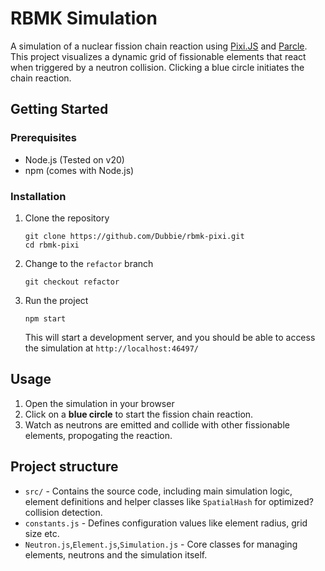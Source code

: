 # RBMK Simulation

A simulation of a nuclear fission chain reaction using [Pixi.JS](https://pixijs.com/) and [Parcle](https://parceljs.org/). This project visualizes a dynamic grid of fissionable elements that react when triggered by a neutron collision. Clicking a blue circle initiates the chain reaction.

## Getting Started

### Prerequisites

- Node.js (Tested on v20)
- npm (comes with Node.js)

### Installation

1. Clone the repository

   ```
   git clone https://github.com/Dubbie/rbmk-pixi.git
   cd rbmk-pixi
   ```

2. Change to the `refactor` branch

   ```
   git checkout refactor
   ```

3. Run the project

   ```
   npm start
   ```

   This will start a development server, and you should be able to access the simulation at `http://localhost:46497/`

## Usage

1. Open the simulation in your browser
2. Click on a **blue circle** to start the fission chain reaction.
3. Watch as neutrons are emitted and collide with other fissionable elements, propogating the reaction.

## Project structure

- `src/` - Contains the source code, including main simulation logic, element definitions and helper classes like `SpatialHash` for optimized? collision detection.
- `constants.js` - Defines configuration values like element radius, grid size etc.
- `Neutron.js`,`Element.js`,`Simulation.js` - Core classes for managing elements, neutrons and the simulation itself.
